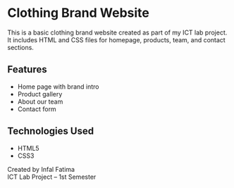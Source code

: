 # Clothing Brand Website

This is a basic clothing brand website created as part of my ICT lab project.  
It includes HTML and CSS files for homepage, products, team, and contact sections.

## Features
- Home page with brand intro
- Product gallery
- About our team
- Contact form

## Technologies Used
- HTML5
- CSS3

Created by Infal Fatima  
ICT Lab Project – 1st Semester
